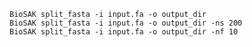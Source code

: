     BioSAK split_fasta -i input.fa -o output_dir
    BioSAK split_fasta -i input.fa -o output_dir -ns 200
    BioSAK split_fasta -i input.fa -o output_dir -nf 10
